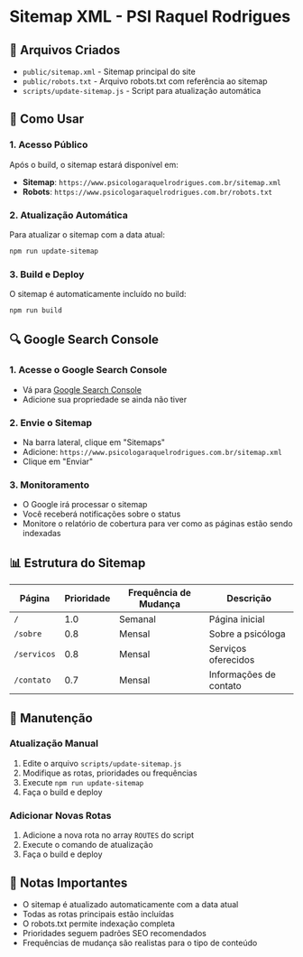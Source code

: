 # Sitemap XML - PSI Raquel Rodrigues

## 📍 Arquivos Criados

- `public/sitemap.xml` - Sitemap principal do site
- `public/robots.txt` - Arquivo robots.txt com referência ao sitemap
- `scripts/update-sitemap.js` - Script para atualização automática

## 🚀 Como Usar

### 1. Acesso Público
Após o build, o sitemap estará disponível em:
- **Sitemap**: `https://www.psicologaraquelrodrigues.com.br/sitemap.xml`
- **Robots**: `https://www.psicologaraquelrodrigues.com.br/robots.txt`

### 2. Atualização Automática
Para atualizar o sitemap com a data atual:
```bash
npm run update-sitemap
```

### 3. Build e Deploy
O sitemap é automaticamente incluído no build:
```bash
npm run build
```

## 🔍 Google Search Console

### 1. Acesse o Google Search Console
- Vá para [Google Search Console](https://search.google.com/search-console)
- Adicione sua propriedade se ainda não tiver

### 2. Envie o Sitemap
- Na barra lateral, clique em "Sitemaps"
- Adicione: `https://www.psicologaraquelrodrigues.com.br/sitemap.xml`
- Clique em "Enviar"

### 3. Monitoramento
- O Google irá processar o sitemap
- Você receberá notificações sobre o status
- Monitore o relatório de cobertura para ver como as páginas estão sendo indexadas

## 📊 Estrutura do Sitemap

| Página | Prioridade | Frequência de Mudança | Descrição |
|--------|------------|----------------------|-----------|
| `/` | 1.0 | Semanal | Página inicial |
| `/sobre` | 0.8 | Mensal | Sobre a psicóloga |
| `/servicos` | 0.8 | Mensal | Serviços oferecidos |
| `/contato` | 0.7 | Mensal | Informações de contato |

## 🔄 Manutenção

### Atualização Manual
1. Edite o arquivo `scripts/update-sitemap.js`
2. Modifique as rotas, prioridades ou frequências
3. Execute `npm run update-sitemap`
4. Faça o build e deploy

### Adicionar Novas Rotas
1. Adicione a nova rota no array `ROUTES` do script
2. Execute o comando de atualização
3. Faça o build e deploy

## 📝 Notas Importantes

- O sitemap é atualizado automaticamente com a data atual
- Todas as rotas principais estão incluídas
- O robots.txt permite indexação completa
- Prioridades seguem padrões SEO recomendados
- Frequências de mudança são realistas para o tipo de conteúdo
